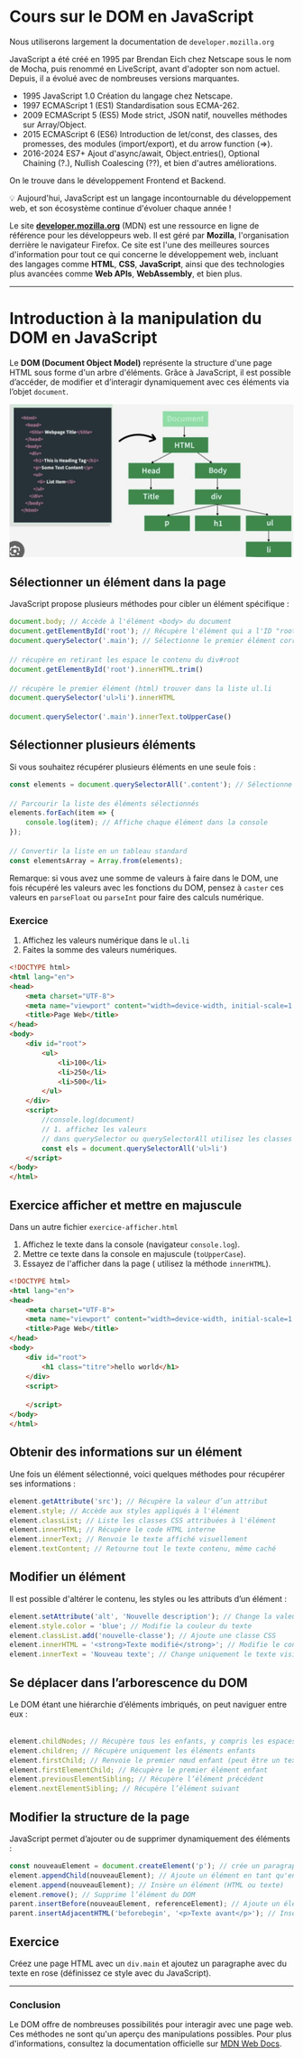 # **Cours sur le DOM en JavaScript**

Nous utiliserons largement la documentation de `developer.mozilla.org`

JavaScript a été créé en 1995 par Brendan Eich chez Netscape sous le nom de Mocha, puis renommé en LiveScript, avant d'adopter son nom actuel. Depuis, il a évolué avec de nombreuses versions marquantes.

- 1995	JavaScript 1.0	Création du langage chez Netscape.
- 1997	ECMAScript 1 (ES1)	Standardisation sous ECMA-262.
- 2009	ECMAScript 5 (ES5)	Mode strict, JSON natif, nouvelles méthodes sur Array/Object.
- 2015	ECMAScript 6 (ES6)	Introduction de let/const, des classes, des promesses, des modules (import/export), et du arrow function (=>).
- 2016-2024	ES7+	Ajout d'async/await, Object.entries(), Optional Chaining (?.), Nullish Coalescing (??), et bien d'autres améliorations.

On le trouve dans le développement Frontend et Backend.

💡 Aujourd'hui, JavaScript est un langage incontournable du développement web, et son écosystème continue d'évoluer chaque année !

Le site **[developer.mozilla.org](https://developer.mozilla.org/fr/)** (MDN) est une ressource en ligne de référence pour les développeurs web. Il est géré par **Mozilla**, l'organisation derrière le navigateur Firefox. Ce site est l'une des meilleures sources d'information pour tout ce qui concerne le développement web, incluant des langages comme **HTML**, **CSS**, **JavaScript**, ainsi que des technologies plus avancées comme **Web APIs**, **WebAssembly**, et bien plus.

---

# **Introduction à la manipulation du DOM en JavaScript**  

Le **DOM (Document Object Model)** représente la structure d'une page HTML sous forme d'un arbre d'éléments. Grâce à JavaScript, il est possible d’accéder, de modifier et d’interagir dynamiquement avec ces éléments via l’objet `document`.  

![dom](./images/DOM.png)

## **Sélectionner un élément dans la page**  

JavaScript propose plusieurs méthodes pour cibler un élément spécifique :  

```js
document.body; // Accède à l'élément <body> du document
document.getElementById('root'); // Récupère l'élément qui a l'ID "root"
document.querySelector('.main'); // Sélectionne le premier élément correspondant au sélecteur CSS

// récupère en retirant les espace le contenu du div#root
document.getElementById('root').innerHTML.trim()

// récupère le premier élément (html) trouver dans la liste ul.li 
document.querySelector('ul>li').innerHTML

document.querySelector('.main').innerText.toUpperCase()
```

## **Sélectionner plusieurs éléments**  

Si vous souhaitez récupérer plusieurs éléments en une seule fois :  

```js
const elements = document.querySelectorAll('.content'); // Sélectionne tous les éléments avec la classe "exemple"

// Parcourir la liste des éléments sélectionnés
elements.forEach(item => {
    console.log(item); // Affiche chaque élément dans la console
});

// Convertir la liste en un tableau standard
const elementsArray = Array.from(elements);
```

Remarque: si vous avez une somme de valeurs à faire dans le DOM, une fois récupéré les valeurs avec les fonctions du DOM, pensez à `caster` ces valeurs en `parseFloat` ou `parseInt` pour faire des calculs numérique.

### Exercice

1. Affichez les valeurs numérique dans le `ul.li`
2. Faites la somme des valeurs numériques.
   
```html
<!DOCTYPE html>
<html lang="en">
<head>
    <meta charset="UTF-8">
    <meta name="viewport" content="width=device-width, initial-scale=1.0">
    <title>Page Web</title>
</head>
<body>
    <div id="root">
        <ul>
            <li>100</li>
            <li>250</li>
            <li>500</li>
        </ul>
    </div>
    <script>
        //console.log(document)
        // 1. affichez les valeurs
        // dans querySelector ou querySelectorAll utilisez les classes ou les selecteurs CSS
        const els = document.querySelectorAll('ul>li')
    </script>
</body>
</html>
```

## Exercice afficher et mettre en majuscule

Dans un autre fichier `exercice-afficher.html`

1. Affichez le texte dans la console (navigateur `console.log`).
2. Mettre ce texte dans la console en majuscule (`toUpperCase`).
3. Essayez de l'afficher dans la page ( utilisez la méthode `innerHTML`).

```html
<!DOCTYPE html>
<html lang="en">
<head>
    <meta charset="UTF-8">
    <meta name="viewport" content="width=device-width, initial-scale=1.0">
    <title>Page Web</title>
</head>
<body>
    <div id="root">
        <h1 class="titre">hello world</h1>
    </div>
    <script>
     
    </script>
</body>
</html>
```

## **Obtenir des informations sur un élément**  

Une fois un élément sélectionné, voici quelques méthodes pour récupérer ses informations :  

```js
element.getAttribute('src'); // Récupère la valeur d’un attribut
element.style; // Accède aux styles appliqués à l'élément
element.classList; // Liste les classes CSS attribuées à l'élément
element.innerHTML; // Récupère le code HTML interne
element.innerText; // Renvoie le texte affiché visuellement
element.textContent; // Retourne tout le texte contenu, même caché
```

## **Modifier un élément**  

Il est possible d'altérer le contenu, les styles ou les attributs d’un élément :  

```js
element.setAttribute('alt', 'Nouvelle description'); // Change la valeur d’un attribut
element.style.color = 'blue'; // Modifie la couleur du texte
element.classList.add('nouvelle-classe'); // Ajoute une classe CSS
element.innerHTML = '<strong>Texte modifié</strong>'; // Modifie le contenu HTML
element.innerText = 'Nouveau texte'; // Change uniquement le texte visible
```

## **Se déplacer dans l’arborescence du DOM**  

Le DOM étant une hiérarchie d’éléments imbriqués, on peut naviguer entre eux :  

```js

element.childNodes; // Récupère tous les enfants, y compris les espaces et textes
element.children; // Récupère uniquement les éléments enfants
element.firstChild; // Renvoie le premier nœud enfant (peut être un texte)
element.firstElementChild; // Récupère le premier élément enfant
element.previousElementSibling; // Récupère l’élément précédent
element.nextElementSibling; // Récupère l’élément suivant
```

## **Modifier la structure de la page**  

JavaScript permet d’ajouter ou de supprimer dynamiquement des éléments :  

```js
const nouveauElement = document.createElement('p'); // crée un paragraphe ( pas monté dans le DOM encore ...)
element.appendChild(nouveauElement); // Ajoute un élément en tant qu'enfant
element.append(nouveauElement); // Insère un élément (HTML ou texte)
element.remove(); // Supprime l’élément du DOM
parent.insertBefore(nouveauElement, referenceElement); // Ajoute un élément avant un autre
parent.insertAdjacentHTML('beforebegin', '<p>Texte avant</p>'); // Insère du HTML à une position spécifique
```

## Exercice

Créez une page HTML avec un `div.main` et ajoutez un paragraphe avec du texte en rose (définissez ce style avec du JavaScript).

---

### **Conclusion**  

Le DOM offre de nombreuses possibilités pour interagir avec une page web. Ces méthodes ne sont qu'un aperçu des manipulations possibles. Pour plus d'informations, consultez la documentation officielle sur [MDN Web Docs](https://developer.mozilla.org/fr/docs/Web/API/Document_Object_Model).

